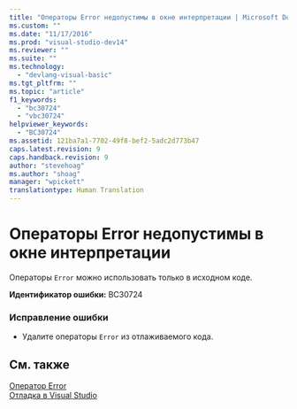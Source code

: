 ```yaml
---
title: "Операторы Error недопустимы в окне интерпретации | Microsoft Docs"
ms.custom: ""
ms.date: "11/17/2016"
ms.prod: "visual-studio-dev14"
ms.reviewer: ""
ms.suite: ""
ms.technology: 
  - "devlang-visual-basic"
ms.tgt_pltfrm: ""
ms.topic: "article"
f1_keywords: 
  - "bc30724"
  - "vbc30724"
helpviewer_keywords: 
  - "BC30724"
ms.assetid: 121ba7a1-7702-49f8-bef2-5adc2d773b47
caps.latest.revision: 9
caps.handback.revision: 9
author: "stevehoag"
ms.author: "shoag"
manager: "wpickett"
translationtype: Human Translation
---
```

# Операторы Error недопустимы в окне интерпретации
Операторы `Error` можно использовать только в исходном коде.  
  
 **Идентификатор ошибки:** BC30724  
  
### Исправление ошибки  
  
-   Удалите операторы `Error` из отлаживаемого кода.  
  
## См. также  
 [Оператор Error](../../visual-basic/language-reference/statements/error-statement.md)   
 [Отладка в Visual Studio](/visual-studio/debugger/debugging-in-visual-studio)